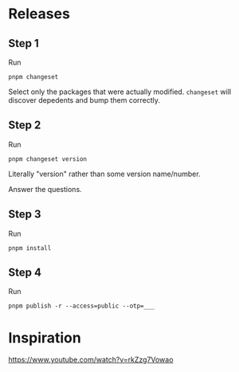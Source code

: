 # Releases

## Step 1

Run
```
pnpm changeset
```

Select only the packages that were actually modified. `changeset` will discover depedents and bump them correctly.

## Step 2

Run
```
pnpm changeset version
```

Literally "version" rather than some version name/number.

Answer the questions.

## Step 3

Run
```
pnpm install
```

## Step 4


Run
```
pnpm publish -r --access=public --otp=___
```

# Inspiration

https://www.youtube.com/watch?v=rkZzg7Vowao